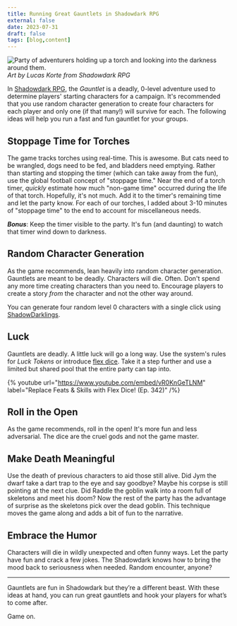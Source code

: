 ```yaml
---
title: Running Great Gauntlets in Shadowdark RPG
external: false
date: 2023-07-31
draft: false
tags: [blog,content]
---
```


![Party of adventurers holding up a torch and looking into the darkness around them.](/images/shadowdark-party.png)
*Art by Lucas Korte from Shadowdark RPG*

In [Shadowdark RPG](https://www.thearcanelibrary.com/pages/shadowdark), the *Gauntlet* is a deadly, 0-level adventure used to determine players' starting characters for a campaign. It's recommended that you use random character generation to create four characters for each player and only one (if that many!) will survive for each. The following ideas will help you run a fast and fun gauntlet for your groups.

## Stoppage Time for Torches
The game tracks torches using real-time. This is awesome. But cats need to be wrangled, dogs need to be fed, and bladders need emptying. Rather than starting and stopping the timer (which can take away from the fun), use the global football concept of "stoppage time." Near the end of a torch timer, *quickly* estimate how much "non-game time" occurred during the life of that torch. Hopefully, it's not much. Add it to the timer's remaining time and let the party know. For each of our torches, I added about 3-10 minutes of "stoppage time" to the end to account for miscellaneous needs. 

***Bonus***: Keep the timer visible to the party. It's fun (and daunting) to watch that timer wind down to darkness.

## Random Character Generation
As the game recommends, lean heavily into random character generation. Gauntlets are meant to be deadly. Characters will die. Often. Don't spend any more time creating characters than you need to. Encourage players to create a story *from* the character and not the other way around. 

You can generate four random level 0 characters with a single click using [ShadowDarklings](https://shadowdarklings.net).

## Luck
Gauntlets are deadly. A little luck will go a long way. Use the system's rules for *Luck Tokens* or introduce [flex dice](https://youtu.be/vR0KnGeTLNM). Take it a step further and use a limited but shared pool that the entire party can tap into.

{% youtube url="https://www.youtube.com/embed/vR0KnGeTLNM" label="Replace Feats & Skills with Flex Dice! (Ep. 342)" /%}

## Roll in the Open
As the game recommends, roll in the open! It's more fun and less adversarial. The dice are the cruel gods and not the game master. 

## Make Death Meaningful
Use the death of previous characters to aid those still alive. Did Jym the dwarf take a dart trap to the eye and say goodbye? Maybe his corpse is still pointing at the next clue. Did Raddle the goblin walk into a room full of skeletons and meet his doom? Now the rest of the party has the advantage of surprise as the skeletons pick over the dead goblin. This technique moves the game along and adds a bit of fun to the narrative. 

## Embrace the Humor
Characters will die in wildly unexpected and often funny ways. Let the party have fun and crack a few jokes. The Shadowdark knows how to bring the mood back to seriousness when needed. Random encounter, anyone?

---

Gauntlets are fun in Shadowdark but they’re a different beast. With these ideas at hand, you can run great gauntlets and hook your players for what’s to come after. 

Game on. 